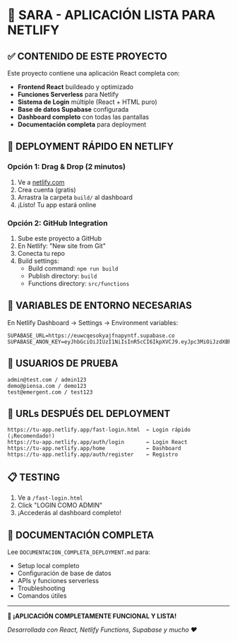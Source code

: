 # 🚀 SARA - APLICACIÓN LISTA PARA NETLIFY

## ✅ CONTENIDO DE ESTE PROYECTO

Este proyecto contiene una aplicación React completa con:

- **Frontend React** buildeado y optimizado
- **Funciones Serverless** para Netlify
- **Sistema de Login** múltiple (React + HTML puro)
- **Base de datos Supabase** configurada
- **Dashboard completo** con todas las pantallas
- **Documentación completa** para deployment

## 🚀 DEPLOYMENT RÁPIDO EN NETLIFY

### Opción 1: Drag & Drop (2 minutos)
1. Ve a [netlify.com](https://netlify.com)
2. Crea cuenta (gratis)
3. Arrastra la carpeta `build/` al dashboard
4. ¡Listo! Tu app estará online

### Opción 2: GitHub Integration
1. Sube este proyecto a GitHub
2. En Netlify: "New site from Git"
3. Conecta tu repo
4. Build settings:
   - Build command: `npm run build`
   - Publish directory: `build`
   - Functions directory: `src/functions`

## 🔑 VARIABLES DE ENTORNO NECESARIAS

En Netlify Dashboard → Settings → Environment variables:

```
SUPABASE_URL=https://euwcqesokyajfnapyntf.supabase.co
SUPABASE_ANON_KEY=eyJhbGciOiJIUzI1NiIsInR5cCI6IkpXVCJ9.eyJpc3MiOiJzdXBhYmFzZSIsInJlZiI6ImV1d2NxZXNva3lhamZuYXB5bnRmIiwicm9sZSI6ImFub24iLCJpYXQiOjE3NTMzMTE1NTksImV4cCI6MjA2ODg4NzU1OX0.ojdmRlUhCApL0nZqt_3Zsgt5sODleOt5jg3S488gr7Q
```

## 👤 USUARIOS DE PRUEBA

```
admin@test.com / admin123
demo@piensa.com / demo123
test@emergent.com / test123
```

## 📱 URLs DESPUÉS DEL DEPLOYMENT

```
https://tu-app.netlify.app/fast-login.html  ← Login rápido (¡Recomendado!)
https://tu-app.netlify.app/auth/login       ← Login React
https://tu-app.netlify.app/home             ← Dashboard
https://tu-app.netlify.app/auth/register    ← Registro
```

## 📋 TESTING

1. Ve a `/fast-login.html`
2. Click "LOGIN COMO ADMIN"
3. ¡Accederás al dashboard completo!

## 📖 DOCUMENTACIÓN COMPLETA

Lee `DOCUMENTACION_COMPLETA_DEPLOYMENT.md` para:
- Setup local completo
- Configuración de base de datos
- APIs y funciones serverless
- Troubleshooting
- Comandos útiles

---

**🎉 ¡APLICACIÓN COMPLETAMENTE FUNCIONAL Y LISTA!**

*Desarrollada con React, Netlify Functions, Supabase y mucho ❤️*